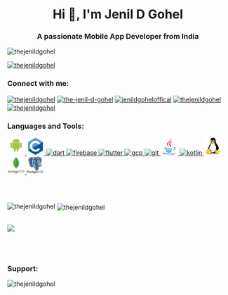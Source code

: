 <h1 align="center">Hi 👋, I'm Jenil D Gohel</h1>
<h3 align="center">A passionate Mobile App Developer from India</h3>

<p align="left"> <img src="https://komarev.com/ghpvc/?username=thejenildgohel&label=Profile%20views&color=0e75b6&style=flat" alt="thejenildgohel" /> </p>

<p align="left"> <a href="https://twitter.com/thejenildgohel" target="blank"><img src="https://img.shields.io/twitter/follow/thejenildgohel?logo=twitter&style=for-the-badge" alt="thejenildgohel" /></a> </p>

<h3 align="left">Connect with me:</h3>
<p align="left">
<a href="https://twitter.com/thejenildgohel" target="blank"><img align="center" src="https://raw.githubusercontent.com/rahuldkjain/github-profile-readme-generator/master/src/images/icons/Social/twitter.svg" alt="thejenildgohel" height="30" width="40" /></a>
<a href="https://linkedin.com/in/the-jenil-d-gohel" target="blank"><img align="center" src="https://raw.githubusercontent.com/rahuldkjain/github-profile-readme-generator/master/src/images/icons/Social/linked-in-alt.svg" alt="the-jenil-d-gohel" height="30" width="40" /></a>
<a href="https://fb.com/jenildgoheloffical" target="blank"><img align="center" src="https://raw.githubusercontent.com/rahuldkjain/github-profile-readme-generator/master/src/images/icons/Social/facebook.svg" alt="jenildgoheloffical" height="30" width="40" /></a>
<a href="https://instagram.com/thejenildgohel" target="blank"><img align="center" src="https://raw.githubusercontent.com/rahuldkjain/github-profile-readme-generator/master/src/images/icons/Social/instagram.svg" alt="thejenildgohel" height="30" width="40" /></a>
<a href="https://www.youtube.com/channel/UC6Po-lhZiZ7PtQ1iKhsH35Q" target="blank"><img align="center" src="https://raw.githubusercontent.com/rahuldkjain/github-profile-readme-generator/master/src/images/icons/Social/youtube.svg" alt="thejenildgohel" height="30" width="40" /></a>
</p>

<h3 align="left">Languages and Tools:</h3>
<p align="left"> <a href="https://developer.android.com" target="_blank" rel="noreferrer"> <img src="https://raw.githubusercontent.com/devicons/devicon/master/icons/android/android-original-wordmark.svg" alt="android" width="40" height="40"/> </a> <a href="https://www.cprogramming.com/" target="_blank" rel="noreferrer"> <img src="https://raw.githubusercontent.com/devicons/devicon/master/icons/c/c-original.svg" alt="c" width="40" height="40"/> </a> <a href="https://dart.dev" target="_blank" rel="noreferrer"> <img src="https://www.vectorlogo.zone/logos/dartlang/dartlang-icon.svg" alt="dart" width="40" height="40"/> </a> <a href="https://firebase.google.com/" target="_blank" rel="noreferrer"> <img src="https://www.vectorlogo.zone/logos/firebase/firebase-icon.svg" alt="firebase" width="40" height="40"/> </a> <a href="https://flutter.dev" target="_blank" rel="noreferrer"> <img src="https://www.vectorlogo.zone/logos/flutterio/flutterio-icon.svg" alt="flutter" width="40" height="40"/> </a> <a href="https://cloud.google.com" target="_blank" rel="noreferrer"> <img src="https://www.vectorlogo.zone/logos/google_cloud/google_cloud-icon.svg" alt="gcp" width="40" height="40"/> </a> <a href="https://git-scm.com/" target="_blank" rel="noreferrer"> <img src="https://www.vectorlogo.zone/logos/git-scm/git-scm-icon.svg" alt="git" width="40" height="40"/> </a> <a href="https://www.java.com" target="_blank" rel="noreferrer"> <img src="https://raw.githubusercontent.com/devicons/devicon/master/icons/java/java-original.svg" alt="java" width="40" height="40"/> </a> <a href="https://kotlinlang.org" target="_blank" rel="noreferrer"> <img src="https://www.vectorlogo.zone/logos/kotlinlang/kotlinlang-icon.svg" alt="kotlin" width="40" height="40"/> </a> <a href="https://www.linux.org/" target="_blank" rel="noreferrer"> <img src="https://raw.githubusercontent.com/devicons/devicon/master/icons/linux/linux-original.svg" alt="linux" width="40" height="40"/> </a> <a href="https://www.mongodb.com/" target="_blank" rel="noreferrer"> <img src="https://raw.githubusercontent.com/devicons/devicon/master/icons/mongodb/mongodb-original-wordmark.svg" alt="mongodb" width="40" height="40"/> </a> <a href="https://www.postgresql.org" target="_blank" rel="noreferrer"> <img src="https://raw.githubusercontent.com/devicons/devicon/master/icons/postgresql/postgresql-original-wordmark.svg" alt="postgresql" width="40" height="40"/> </a> </p>

<br><br>
<p><img align="left" src="https://github-readme-stats.vercel.app/api/top-langs?username=thejenildgohel&show_icons=true&locale=en&layout=compact" alt="thejenildgohel" /></p>

<p>&nbsp;<img align="center" src="https://github-readme-stats.vercel.app/api?username=thejenildgohel&show_icons=true&locale=en" alt="thejenildgohel" /></p>

<br>
<img src="https://github-profile-trophy.vercel.app/?username=Thejenildgohel&theme=juicyfresh&no-bg=true" />

<br><br>
<h3 align="left">Support:</h3>
<p><a href="https://ko-fi.com/thejenildgohel"> <img align="left" src="https://cdn.ko-fi.com/cdn/kofi3.png?v=3" height="50" width="210" alt="thejenildgohel" /></a></p>
